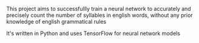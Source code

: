 This project aims to successfullly train a neural network to accurately and precisely count the number of syllables in english words, without any prior knowledge of english grammatical rules

It's written in Python and uses TensorFlow for neural network models
